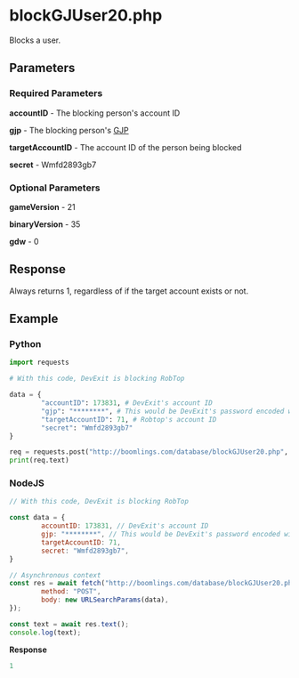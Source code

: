 # blockGJUser20.php

Blocks a user.

## Parameters

### Required Parameters

**accountID** - The blocking person's account ID

**gjp** - The blocking person's [GJP](/topics/encryption/gjp.md)

**targetAccountID** - The account ID of the person being blocked

**secret** - Wmfd2893gb7

### Optional Parameters

**gameVersion** - 21

**binaryVersion** - 35

**gdw** - 0

## Response

Always returns 1, regardless of if the target account exists or not.

## Example

<!-- tabs:start -->

### **Python**

```py
import requests

# With this code, DevExit is blocking RobTop

data = {
        "accountID": 173831, # DevExit's account ID
        "gjp": "********", # This would be DevExit's password encoded with GJP encryption
        "targetAccountID": 71, # Robtop's account ID
        "secret": "Wmfd2893gb7"
}

req = requests.post("http://boomlings.com/database/blockGJUser20.php", data=data)
print(req.text)
```


### **NodeJS**
```js
// With this code, DevExit is blocking RobTop

const data = {
        accountID: 173831, // DevExit's account ID
        gjp: "********", // This would be DevExit's password encoded with GJP encryption
        targetAccountID: 71,
        secret: "Wmfd2893gb7",
}

// Asynchronous context
const res = await fetch("http://boomlings.com/database/blockGJUser20.php", {
        method: "POST",
        body: new URLSearchParams(data),
});

const text = await res.text();
console.log(text);
```

**Response**
```py
1
```

<!-- tabs:end -->